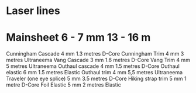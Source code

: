 # Laser lines

# Mainsheet	 6 - 7 mm	 13 - 16 m
Cunningham Cascade   	 4 mm	 1.3 metres	 D-Core
Cunningham Trim	 4 mm	 3 metres	 Ultraneema
Vang Cascade	 3 mm	 1.6 metres	 D-Core
Vang Trim	 4 mm	 5 metres	 Ultraneema
Outhaul cascade	 4 mm	 1.5 metres	 D-Core
Outhaul elastic	 6 mm	 1.5 metres	 Elastic
Outhaul trim	 4 mm	 5,5 metres	 Ultraneema
Traveler (one eye splice)	 5 mm	 3.5 metres 	 D-Core
Hiking strap trim	 5 mm	 1 metre	 D-Core
Foil Elastic	 5 mm	 2 metres	 Elastic